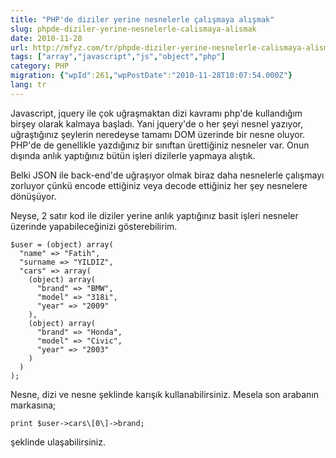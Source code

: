 ```yaml
---
title: "PHP'de diziler yerine nesnelerle çalışmaya alışmak"
slug: phpde-diziler-yerine-nesnelerle-calismaya-alismak
date: 2010-11-28
url: http://mfyz.com/tr/phpde-diziler-yerine-nesnelerle-calismaya-alismak/
tags: ["array","javascript","js","object","php"]
category: PHP
migration: {"wpId":261,"wpPostDate":"2010-11-28T10:07:54.000Z"}
lang: tr
---
```


Javascript, jquery ile çok uğraşmaktan dizi kavramı php'de kullandığım birşey olarak kalmaya başladı. Yani jquery'de o her şeyi nesnel yazıyor, uğraştığınız şeylerin neredeyse tamamı DOM üzerinde bir nesne oluyor. PHP'de de genellikle yazdığınız bir sınıftan ürettiğiniz nesneler var. Onun dışında anlık yaptığınız bütün işleri dizilerle yapmaya alıştık.

Belki JSON ile back-end'de uğraşıyor olmak biraz daha nesnelerle çalışmayı zorluyor çünkü encode ettiğiniz veya decode ettiğiniz her şey nesnelere dönüşüyor.

Neyse, 2 satır kod ile diziler yerine anlık yaptığınız basit işleri nesneler üzerinde yapabileceğinizi gösterebilirim.

```
$user = (object) array(
  "name" => "Fatih",
  "surname => "YILDIZ",
  "cars" => array(
    (object) array(
      "brand" => "BMW",
      "model" => "318i",
      "year" => "2009"
    ),
    (object) array(
      "brand" => "Honda",
      "model" => "Civic",
      "year" => "2003"
    )
  )
);

```

Nesne, dizi ve nesne şeklinde karışık kullanabilirsiniz. Mesela son arabanın markasına;

```
print $user->cars\[0\]->brand;

```

şeklinde ulaşabilirsiniz.